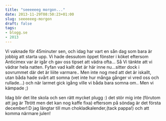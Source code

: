 ```yaml
---
title: "seeeeeeg morgon..."
date: 2013-11-29T08:50:23+01:00
slug: seeeeeeg-morgon
draft: false
tags:
- blogg.se
- 2013
---
```

Vi vaknade för 45minuter sen, och idag har vart en sån dag som bara är jobbig att starta upp. Vi hade dessutom öppet fönster i köket eftersom Anticimex var är igår ch gav oss tipset att vädra ofta... Så Vi tänkte att vi vädrar hela natten. Fyfan vad kallt det är här inne nu...sitter dock i sovrummet där det är liiite varmare.. Men inte nog med att det är iskallt, utan båda hade svårt att somna (vet inte hur många gånger vi vred oss och rullade...) och när larmet gick igång ville vi båda bara somna om.. Men vi kämpade ;) 

Idag blir det lite skola och sen rätt mycket plugg :) det stör mig inte (förutom att jag är Ttrött men det kan nog kaffe fixa) eftersom på söndag är det första december!:D jag längtar till mun chokladkalender,(tack pappa!) och att komma närmare julen!